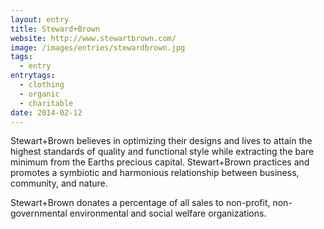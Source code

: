 ```yaml
---
layout: entry
title: Steward+Brown
website: http://www.stewartbrown.com/
image: /images/entries/stewardbrown.jpg
tags:
  - entry
entrytags:
  - clothing
  - organic
  - charitable
date: 2014-02-12
---
```


Stewart+Brown believes in optimizing their designs and lives to attain the highest standards of quality and functional style while extracting the bare minimum from the Earths precious capital. Stewart+Brown practices and promotes a symbiotic and harmonious relationship between business, community, and nature.

Stewart+Brown donates a percentage of all sales to non-profit, non-governmental environmental and social welfare organizations.